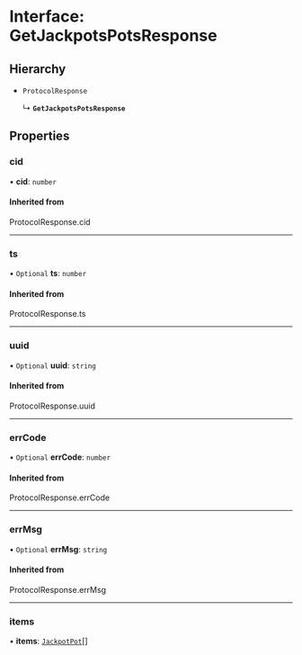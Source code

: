 # Interface: GetJackpotsPotsResponse

## Hierarchy

- `ProtocolResponse`

  ↳ **`GetJackpotsPotsResponse`**

## Properties

### cid

• **cid**: `number`

#### Inherited from

ProtocolResponse.cid

___

### ts

• `Optional` **ts**: `number`

#### Inherited from

ProtocolResponse.ts

___

### uuid

• `Optional` **uuid**: `string`

#### Inherited from

ProtocolResponse.uuid

___

### errCode

• `Optional` **errCode**: `number`

#### Inherited from

ProtocolResponse.errCode

___

### errMsg

• `Optional` **errMsg**: `string`

#### Inherited from

ProtocolResponse.errMsg

___

### items

• **items**: [`JackpotPot`](JackpotPot.md)[]
